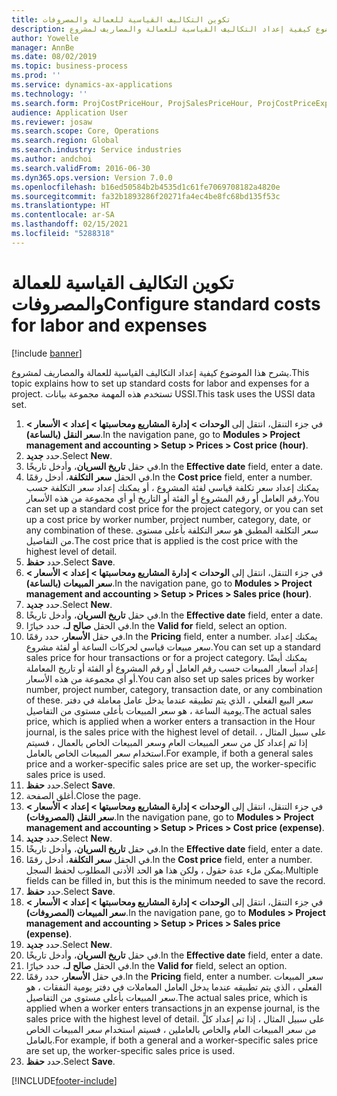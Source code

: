 ```yaml
---
title: تكوين التكاليف القياسية للعمالة والمصروفات
description: يشرح هذا الموضوع كيفية إعداد التكاليف القياسية للعمالة والمصاريف لمشروع.
author: Yowelle
manager: AnnBe
ms.date: 08/02/2019
ms.topic: business-process
ms.prod: ''
ms.service: dynamics-ax-applications
ms.technology: ''
ms.search.form: ProjCostPriceHour, ProjSalesPriceHour, ProjCostPriceExpense, ProjSalesPriceCost
audience: Application User
ms.reviewer: josaw
ms.search.scope: Core, Operations
ms.search.region: Global
ms.search.industry: Service industries
ms.author: andchoi
ms.search.validFrom: 2016-06-30
ms.dyn365.ops.version: Version 7.0.0
ms.openlocfilehash: b16ed50584b2b4535d1c61fe7069708182a4820e
ms.sourcegitcommit: fa32b1893286f20271fa4ec4be8fc68bd135f53c
ms.translationtype: HT
ms.contentlocale: ar-SA
ms.lasthandoff: 02/15/2021
ms.locfileid: "5288318"
---
```

# <a name="configure-standard-costs-for-labor-and-expenses"></a><span data-ttu-id="6558f-103">تكوين التكاليف القياسية للعمالة والمصروفات</span><span class="sxs-lookup"><span data-stu-id="6558f-103">Configure standard costs for labor and expenses</span></span>

[!include [banner](../../includes/banner.md)]

<span data-ttu-id="6558f-104">يشرح هذا الموضوع كيفية إعداد التكاليف القياسية للعمالة والمصاريف لمشروع.</span><span class="sxs-lookup"><span data-stu-id="6558f-104">This topic explains how to set up standard costs for labor and expenses for a project.</span></span> <span data-ttu-id="6558f-105">تستخدم هذه المهمة مجموعة بيانات USSI.</span><span class="sxs-lookup"><span data-stu-id="6558f-105">This task uses the USSI data set.</span></span>

1. <span data-ttu-id="6558f-106">في جزء التنقل، انتقل إلى **الوحدات > إدارة المشاريع ومحاسبتها > إعداد > الأسعار > سعر النقل (بالساعة)**.</span><span class="sxs-lookup"><span data-stu-id="6558f-106">In the navigation pane, go to **Modules > Project management and accounting > Setup > Prices > Cost price (hour)**.</span></span>
2. <span data-ttu-id="6558f-107">حدد **جديد**.</span><span class="sxs-lookup"><span data-stu-id="6558f-107">Select **New**.</span></span>
3. <span data-ttu-id="6558f-108">في حقل **تاريخ السريان**، وأدخل تاريخًا.</span><span class="sxs-lookup"><span data-stu-id="6558f-108">In the **Effective date** field, enter a date.</span></span>
4. <span data-ttu-id="6558f-109">في الحقل **سعر التكلفة**، أدخل رقمًا.</span><span class="sxs-lookup"><span data-stu-id="6558f-109">In the **Cost price** field, enter a number.</span></span> <span data-ttu-id="6558f-110">يمكنك إعداد سعر تكلفة قياسي لفئة المشروع ، أو يمكنك إعداد سعر التكلفة حسب رقم العامل أو رقم المشروع أو الفئة أو التاريخ أو أي مجموعة من هذه الأسعار.</span><span class="sxs-lookup"><span data-stu-id="6558f-110">You can set up a standard cost price for the project category, or you can set up a cost price by worker number, project number, category, date, or any combination of these.</span></span> <span data-ttu-id="6558f-111">سعر التكلفة المطبق هو سعر التكلفة بأعلى مستوى من التفاصيل.</span><span class="sxs-lookup"><span data-stu-id="6558f-111">The cost price that is applied is the cost price with the highest level of detail.</span></span>  
5. <span data-ttu-id="6558f-112">حدد **حفظ**.</span><span class="sxs-lookup"><span data-stu-id="6558f-112">Select **Save**.</span></span>
6. <span data-ttu-id="6558f-113">في جزء التنقل، انتقل إلى **الوحدات > إدارة المشاريع ومحاسبتها > إعداد > الأسعار > سعر المبيعات (بالساعة)**.</span><span class="sxs-lookup"><span data-stu-id="6558f-113">In the navigation pane, go to **Modules > Project management and accounting > Setup > Prices > Sales price (hour)**.</span></span>
7. <span data-ttu-id="6558f-114">حدد **جديد**.</span><span class="sxs-lookup"><span data-stu-id="6558f-114">Select **New**.</span></span>
8. <span data-ttu-id="6558f-115">في حقل **تاريخ السريان**، وأدخل تاريخًا.</span><span class="sxs-lookup"><span data-stu-id="6558f-115">In the **Effective date** field, enter a date.</span></span>
9. <span data-ttu-id="6558f-116">في الحقل **صالح لـ**، حدد خيارًا.</span><span class="sxs-lookup"><span data-stu-id="6558f-116">In the **Valid for** field, select an option.</span></span>
10. <span data-ttu-id="6558f-117">في حقل **الأسعار**، حدد رقمًا.</span><span class="sxs-lookup"><span data-stu-id="6558f-117">In the **Pricing** field, enter a number.</span></span> <span data-ttu-id="6558f-118">يمكنك إعداد سعر مبيعات قياسي لحركات الساعة أو لفئة مشروع.</span><span class="sxs-lookup"><span data-stu-id="6558f-118">You can set up a standard sales price for hour transactions or for a project category.</span></span> <span data-ttu-id="6558f-119">يمكنك أيضًا إعداد أسعار المبيعات حسب رقم العامل أو رقم المشروع أو الفئة أو تاريخ المعاملة أو أي مجموعة من هذه الأسعار.</span><span class="sxs-lookup"><span data-stu-id="6558f-119">You can also set up sales prices by worker number, project number, category, transaction date, or any combination of these.</span></span> <span data-ttu-id="6558f-120">سعر البيع الفعلي ، الذي يتم تطبيقه عندما يدخل عامل معاملة في دفتر يومية الساعة ، هو سعر المبيعات بأعلى مستوى من التفاصيل.</span><span class="sxs-lookup"><span data-stu-id="6558f-120">The actual sales price, which is applied when a worker enters a transaction in the Hour journal, is the sales price with the highest level of detail.</span></span> <span data-ttu-id="6558f-121">على سبيل المثال ، إذا تم إعداد كل من سعر المبيعات العام وسعر المبيعات الخاص بالعمال ، فسيتم استخدام سعر المبيعات الخاص بالعامل.</span><span class="sxs-lookup"><span data-stu-id="6558f-121">For example, if both a general sales price and a worker-specific sales price are set up, the worker-specific sales price is used.</span></span>  
11. <span data-ttu-id="6558f-122">حدد **حفظ**.</span><span class="sxs-lookup"><span data-stu-id="6558f-122">Select **Save**.</span></span>
12. <span data-ttu-id="6558f-123">أغلق الصفحة.</span><span class="sxs-lookup"><span data-stu-id="6558f-123">Close the page.</span></span>
13. <span data-ttu-id="6558f-124">في جزء التنقل، انتقل إلى **الوحدات > إدارة المشاريع ومحاسبتها > إعداد > الأسعار > سعر النقل (المصروفات)**.</span><span class="sxs-lookup"><span data-stu-id="6558f-124">In the navigation pane, go to **Modules > Project management and accounting > Setup > Prices > Cost price (expense)**.</span></span>
14. <span data-ttu-id="6558f-125">حدد **جديد**.</span><span class="sxs-lookup"><span data-stu-id="6558f-125">Select **New**.</span></span>
15. <span data-ttu-id="6558f-126">في حقل **تاريخ السريان**، وأدخل تاريخًا.</span><span class="sxs-lookup"><span data-stu-id="6558f-126">In the **Effective date** field, enter a date.</span></span>
16. <span data-ttu-id="6558f-127">في الحقل **سعر التكلفة**، أدخل رقمًا.</span><span class="sxs-lookup"><span data-stu-id="6558f-127">In the **Cost price** field, enter a number.</span></span> <span data-ttu-id="6558f-128">يمكن ملء عدة حقول ، ولكن هذا هو الحد الأدنى المطلوب لحفظ السجل.</span><span class="sxs-lookup"><span data-stu-id="6558f-128">Multiple fields can be filled in, but this is the minimum needed to save the record.</span></span>  
17. <span data-ttu-id="6558f-129">حدد **حفظ**.</span><span class="sxs-lookup"><span data-stu-id="6558f-129">Select **Save**.</span></span>
18. <span data-ttu-id="6558f-130">في جزء التنقل، انتقل إلى **الوحدات > إدارة المشاريع ومحاسبتها > إعداد > الأسعار > سعر المبيعات (المصروفات)**.</span><span class="sxs-lookup"><span data-stu-id="6558f-130">In the navigation pane, go to **Modules > Project management and accounting > Setup > Prices > Sales price (expense)**.</span></span>
19. <span data-ttu-id="6558f-131">حدد **جديد**.</span><span class="sxs-lookup"><span data-stu-id="6558f-131">Select **New**.</span></span>
20. <span data-ttu-id="6558f-132">في حقل **تاريخ السريان**، وأدخل تاريخًا.</span><span class="sxs-lookup"><span data-stu-id="6558f-132">In the **Effective date** field, enter a date.</span></span>
21. <span data-ttu-id="6558f-133">في الحقل **صالح لـ**، حدد خيارًا.</span><span class="sxs-lookup"><span data-stu-id="6558f-133">In the **Valid for** field, select an option.</span></span>
22. <span data-ttu-id="6558f-134">في حقل **الأسعار**، حدد رقمًا.</span><span class="sxs-lookup"><span data-stu-id="6558f-134">In the **Pricing** field, enter a number.</span></span> <span data-ttu-id="6558f-135">سعر المبيعات الفعلي ، الذي يتم تطبيقه عندما يدخل العامل المعاملات في دفتر يومية النفقات ، هو سعر المبيعات بأعلى مستوى من التفاصيل.</span><span class="sxs-lookup"><span data-stu-id="6558f-135">The actual sales price, which is applied when a worker enters transactions in an expense journal, is the sales price with the highest level of detail.</span></span> <span data-ttu-id="6558f-136">على سبيل المثال ، إذا تم إعداد كلٍّ من سعر المبيعات العام والخاص بالعاملين ، فسيتم استخدام سعر المبيعات الخاص بالعامل.</span><span class="sxs-lookup"><span data-stu-id="6558f-136">For example, if both a general and a worker-specific sales price are set up, the worker-specific sales price is used.</span></span>  
23. <span data-ttu-id="6558f-137">حدد **حفظ**.</span><span class="sxs-lookup"><span data-stu-id="6558f-137">Select **Save**.</span></span>



[!INCLUDE[footer-include](../../includes/footer-banner.md)]